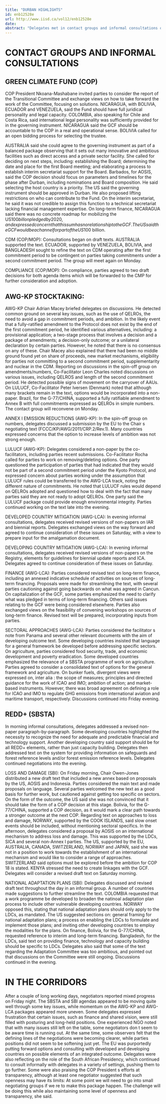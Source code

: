 ```yaml
---
title: "DURBAN HIGHLIGHTS"
id: enb12528e
url: http://www.iisd.ca/vol12/enb12528e
date: 
abstract: "Delegates met in contact groups and informal consultations on a wide range of agenda items under the COP, COP/MOP, AWG-LCA, AWG-KP, SBI and SBSTA. Negotiations continued during the day and into the night on draft texts that are expected to form the basis of the outcomes from Durban."
---
```


# CONTACT GROUPS AND INFORMAL CONSULTATIONS

## GREEN CLIMATE FUND (COP)

COP President Nkoana-Mashabane invited parties to consider the report of the Transitional Committee and exchange views on how to take forward the work of the Committee, focusing on solutions. NICARAGUA, with BOLIVIA, ECUADOR and VENEZUELA, said the Fund should have full juridical personality and legal capacity. COLOMBIA, also speaking for Chile and Costa Rica, said international legal personality was sufficiently provided for in the governing instrument. NICARAGUA said the GCF should be accountable to the COP in a real and operational sense. BOLIVIA called for an open bidding process for selecting the trustee.

AUSTRALIA said she could agree to the governing instrument as part of a balanced package observing that it sets out many innovative and ambitious facilities such as direct access and a private sector facility. She called for deciding on next steps, including: establishing the Board; determining the date and place for the first Board meeting; and elaborating a process to establish interim secretariat support for the Board. Barbados, for AOSIS, said the COP decision should focus on parameters and timelines for the phase after Durban, including nominations and Board composition. He said selecting the host country is a priority. The US said the governing instrument should be approved in Durban. He also proposed lifting restrictions on who can contribute to the Fund. On the interim secretariat, he said it was not credible to assign this function to a technical secretariat lacking financial management expertise. On long-term finance, NICARAGUA said there was no concrete roadmap for mobilizing the US$100 billon pledged by 2020, and expressed concern that this sum has no relationship to the GCF. The US said the GCF would be a channel for part of the US$100 billion.

CDM (COP/MOP): Consultations began on draft texts. AUSTRALIA supported the text. ECUADOR, supported by VENEZUELA, BOLIVIA, and BANGLADESH sought to refine the text on CDM operating after the first commitment period to be contingent on parties taking commitments under a second commitment period. The group will meet again on Monday.

COMPLIANCE (COP/MOP): On compliance, parties agreed to two draft decisions for both agenda items which will be forwarded to the CMP for further consideration and adoption.

## AWG-KP STOCKTAKING:

AWG-KP Chair Adrian Macey briefed delegates on discussions. He detected common ground on several key issues, such as the use of QELROs, the need to avoid a gap in commitment periods, and ambition. In the likely event that a fully-ratified amendment to the Protocol does not exist by the end of the first commitment period, he identified various alternatives, including: a provisional application; a two-stage process that involves a decision and a package of amendments; a decision-only outcome; or a unilateral declaration by certain parties. However, he noted that there is no consensus on any of these. Chair Macey also explained that there had been no middle ground found yet on share of proceeds, new market mechanisms, eligibility for parties not committing to a second commitment period, supplementarity and nuclear in the CDM. Reporting on discussions in the spin-off group on amendments/numbers, Co-Facilitator Leon Charles noted discussions on various issues, including QELROS and length of the second commitment period. He detected possible signs of movement on the carryover of AAUs. On LULUCF, Co-Facilitator Peter Iversen (Denmark) noted that although many brackets remain in the text, options would be incorporated into a non-paper. Brazil, for the G-77/CHINA, supported a fully ratifiable amendment to Annex B with full commitments expressed as QELROs in simple numbers. The contact group will reconvene on Monday.

ANNEX I EMISSION REDUCTIONS (AWG-KP): In the spin-off group on numbers, delegates discussed a submission by the EU to the Chair s negotiating text (FCCC/KP/AWG/2011/CRP.2/Rev.1). Many countries expressed concerns that the option to increase levels of ambition was not strong enough.

LULUCF (AWG-KP): Delegates considered a non-paper by the co-facilitators, including parties recent submissions. Co-Facilitator Rocha called for parties to work on removing/deleting options. One party questioned the participation of parties that had indicated that they would not be part of a second commitment period under the Kyoto Protocol, and expressed concern about parties working under the assumption that LULUCF rules could be transferred to the AWG-LCA track, noting the different nature of commitments. He noted that LULUCF rules would depend on QELROs adopted and questioned how to deal with the fact that many parties said they are not ready to adopt QELROs. One party said the LULUCF package could provide enough environmental integrity. Parties continued working on the text late into the evening.

DEVELOPED COUNTRY MITIGATION (AWG-LCA): In evening informal consultations, delegates received revised versions of non-papers on IAR and biennial reports. Delegates exchanged views on the way forward and agreed to continue consideration of these issues on Saturday, with a view to prepare input for the amalgamation document.

DEVELOPING COUNTRY MITIGATION (AWG-LCA): In evening informal consultations, delegates received revised versions of non-papers on the Registry, elements for guidelines for biennial update reports and ICA. Delegates agreed to continue consideration of these issues on Saturday.

FINANCE (AWG-LCA): Parties considered revised text on long-term finance, including an annexed indicative schedule of activities on sources of long-term financing. Proposals were made for streamlining the text, with several parties cautioning against going backwards on what was agreed in Cancun. On capitalization of the GCF, some parties emphasized the need to clarify what was pledged in terms of long-term financing. Others said issues relating to the GCF were being considered elsewhere. Parties also exchanged views on the feasibility of convening workshops on sources of long-term finance. Revised text will be prepared, incorporating inputs from parties.

SECTORAL APPROACHES (AWG-LCA): Parties considered the facilitator s note from Panama and several other relevant documents with the aim of developing outcome text. Some developing countries insisted that language for a general framework be developed before addressing specific sectors. On agriculture, parties considered food security, trade, and economic development and poverty eradication. Some developed countries emphasized the relevance of a SBSTA programme of work on agriculture. Parties agreed to consider a consolidated text of options for the general framework and agriculture. On bunker fuels, divergent views were expressed on, inter alia : the scope of measures; principles and directed guidance for the work of ICAO and IMO; ambition of action; and market-based instruments. However, there was broad agreement on defining a role for ICAO and IMO to regulate GHG emissions from international aviation and maritime transport, respectively. Discussions continued into Friday evening.

##     REDD+ (SBSTA)

In morning informal consultations, delegates addressed a revised non-paper paragraph-by-paragraph. Some developing countries highlighted the necessity to recognize the need for adequate and predictable financial and technology support. Another developing country said support should be for all REDD+ elements, rather than just capacity building. Delegates then addressed text on the system for providing information on safeguards and forest reference levels and/or forest emission reference levels. Delegates continued negotiations into the evening.

LOSS AND DAMAGE (SBI): On Friday morning, Chair Owen-Jones distributed a new draft text that included a new annex based on proposals by the US, AOSIS and Indonesia. Parties considered the main text and made proposals on language. Several parties welcomed the new text as a good basis for further work, but cautioned against getting too specific on sectors. On the form of the outcome, the US said she was not convinced that it should take the form of a COP decision at this stage. Bolivia, for the G-77/CHINA, supported a COP decision, as it would mark a clear path towards a stronger outcome at the next COP. Regarding text on approaches to loss and damage, NORWAY, supported by the COOK ISLANDS, said slow onset events should be included, without mentioning sectoral specifics. In the afternoon, delegates considered a proposal by AOSIS on an international mechanism to address loss and damage. This was supported by the LDCs, SICA and several non-Annex I parties. The US, supported by the EU, AUSTRALIA, CANADA, SWITZERLAND, NORWAY and JAPAN, said she was not in a position to work towards the establishment of an international mechanism and would like to consider a range of approaches. SWITZERLAND said options must be explored before the ambition for COP 18 is stated. KENYA stressed the need to create linkages with the GCF. Delegates will consider a revised draft text on Saturday morning.

NATIONAL ADAPTATION PLANS (SBI): Delegates discussed and revised draft text throughout the day in an informal group. A number of countries made suggestions to further streamline the text. COLOMBIA requested that a work programme be developed to broaden the natinoal adaptation plan process to include other vulnerable developing countries. NORWAY opposed this, stating that national adaptation plans should only apply to the LDCs, as mandated. The US suggested sections on: general framing for national adaptation plans; a process on enabling the LDCs to formulate and implement those plans; and inviting other developing countries to employ the modalities for the plans. On finance, Bolivia, for the G-77/CHINA, requested reference to interim and long-term financing. Bangladesh, for the LDCs, said text on providing finance, technology and capacity building should be specific to LDCs. Delegates also said that some of the text regarding the Adaptation Committee was too ambitious, and pointed out that discussions on the Committee were still ongoing. Discussions continued in the evening.

# IN THE CORRIDORS

After a couple of long working days, negotiators reported mixed progress on Friday night. The SBSTA and SBI agendas appeared to be moving quite well through some key issues, while momentum on the AWG-KP and AWG-LCA packages appeared more uneven. Some delegates expressed frustration that certain issues, such as finance and shared vision, were still filled with posturing and long-held positions. One experienced NGO noted that with many issues still left on the table, some negotiators don t seem to be aware time is running out. At the same time, some observers felt that the defining lines of the negotiations were becoming clearer, while parties positions did not seem to be softening just yet. The EU was purportedly putting forward options and consulting with developed and developing countries on possible elements of an integrated outcome. Delegates were also reflecting on the role of the South African Presidency, which continued to consult informally with delegates in a variety of settings, pushing them to go further. Some were also praising the COP President s efforts at transparency, although at least one negotiator suggested that such openness may have its limits: At some point we will need to go into small negotiating groups if we re to make this package happen. The challenge will be doing this while also maintaining some level of openness and transparency, she said.